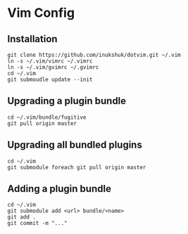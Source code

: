 # Vim Config

## Installation
    git clone https://github.com/inukshuk/dotvim.git ~/.vim
    ln -s ~/.vim/vimrc ~/.vimrc
    ln -s ~/.vim/gvimrc ~/.gvimrc
    cd ~/.vim
    git submoudle update --init

## Upgrading a plugin bundle
    cd ~/.vim/bundle/fugitive
    git pull origin master

## Upgrading all bundled plugins
    cd ~/.vim
    git submodule foreach git pull origin master

## Adding a plugin bundle
    cd ~/.vim
    git submodule add <url> bundle/<name>
    git add .
    git commit -m "..."

